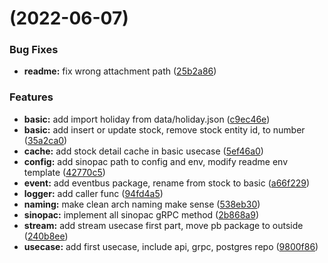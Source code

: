# (2022-06-07)

### Bug Fixes

* **readme:** fix wrong attachment path ([25b2a86](https://gitlab.tocraw.com/root/toc-machine-trading/commit/25b2a86e3c2b19698c6076a6582a48ea8ff12b18))

### Features

* **basic:** add import holiday from data/holiday.json ([c9ec46e](https://gitlab.tocraw.com/root/toc-machine-trading/commit/c9ec46eae8d25d238c004740db2113621a460a92))
* **basic:** add insert or update stock, remove stock entity id, to number ([35a2ca0](https://gitlab.tocraw.com/root/toc-machine-trading/commit/35a2ca09a62d98f125418f4d56a8603c42cf8711))
* **cache:** add stock detail cache in basic usecase ([5ef46a0](https://gitlab.tocraw.com/root/toc-machine-trading/commit/5ef46a0b1111c37123b210356b4b083066ef6a6b))
* **config:** add sinopac path to config and env, modify readme env template ([42770c5](https://gitlab.tocraw.com/root/toc-machine-trading/commit/42770c5b2b0a22294eb8ce843223984e0f92f950))
* **event:** add eventbus package, rename from stock to basic ([a66f229](https://gitlab.tocraw.com/root/toc-machine-trading/commit/a66f229ce8fd5a137a613bd34c6485ad80cc7068))
* **logger:** add caller func ([94fd4a5](https://gitlab.tocraw.com/root/toc-machine-trading/commit/94fd4a56259d9ca8e7c99417195165358148b2f8))
* **naming:** make clean arch naming make sense ([538eb30](https://gitlab.tocraw.com/root/toc-machine-trading/commit/538eb3051f2719f90b288ef004644591be4b0406))
* **sinopac:** implement all sinopac gRPC method ([2b868a9](https://gitlab.tocraw.com/root/toc-machine-trading/commit/2b868a96da2aee5f22c0fd4a2c8f974fcc071159))
* **stream:** add stream usecase first part, move pb package to outside ([240b8ee](https://gitlab.tocraw.com/root/toc-machine-trading/commit/240b8ee886cb76486e78735d2cbf4f815fba9f8f))
* **usecase:** add first usecase, include api, grpc, postgres repo ([9800f86](https://gitlab.tocraw.com/root/toc-machine-trading/commit/9800f865e3ed0b16afe06f487523c0a3a4d2b9d8))
